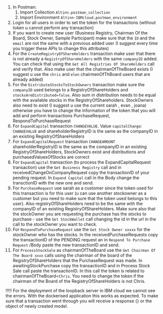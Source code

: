 1. In Postman:
    1. Import Collection `Altinn.postman_collection`
    2. Import Environment  `Altinn-IBMcloud.postman_environment`
2. Login for all users in order to set the token for the transactions (without token u cannot perform any transaction)
3. If you want to create new user (Business Registry, Chairman Of the Board, Stock Owner, Sample Participant) make sure that the `ID` and the `email` are not the same with a previous added user (I suggest every time you trigger these APIs to change this attributes)
4. For the `CreateRegistryOfShareHolders` transaction make user that there is not already a `RegistryOfShareHolders` with the same `companyID` added. You can check that using the `Get All Registries Of ShareHolders` call and verify that. Also make user that the chairmanOfTheBoard exists (I suggest u use the `chris` and `elen` chairmenOfThBoard users that are already added)
5. For the `DistributeStocksToStockOwners` transaction make sure the `companyID` used belongs to a RegistryOfShareHolders and `stocksAreDistributed=false`.  Also sum in distribution needs to be equal with the available stocks in the RegistryOfShareholders. StockOwners also need to exist (I suggest u use the current sarah , evan , joana) otherwise you have to change the information of the token that you will add and perform transactions PurchaseRequest, RespondToPurchaseRequest
6. For `ExpandCapital` transaction `CHANGEVALUE`. Value  `capitalChange`: `CHANGEVALUE` and shareholderRegistryID is the same as the companyID in an existing RegistryOfShareHolders
7. For `ExpandCapitalRequest` transaction `CHANGEAMOUNT` shareholderRegistryID is the same as the companyID in an existing RegistryOfShareHolders, StockOwners exist and distributions and purchasedValuesOfStocks are correct
8. For `ExpandCapital` transaction (to process the ExpandCapitalRequest transaction) use the `Get Business Registry` call and in receivedChangeOnCompanyRequest copy the transactionID of your pending request. In `Expand Capital` call in the Body change the transctionID with the new one and send.
9. For `PurchaseRequest` use sarah as a customer since the token used for this transaction is for this user (u can use another stockowner as a customer but you need to make sure that the token used belongs to this user). Also registryOfShareHolders need to be the same with the companyID of an existing RegistryOfShareHolders. Make sure also that the stockOwner you are requesting the purchase has the stocks to purchase - use the `Get StockWallet` call changing the id in the url in the call to the stockOwner you want to check.
10. For `RespondToPurchaseRequest` use the `Get Stock Owner xxxxx`  for the stockOwner who has the stocks. In the receivedPurchaseRequests copy the transactionID of the PENDING request an in `Respond To Purchase Request` /Body paste the new transactionID and send.
11. For `ProcessStockSale` as chairmanOfTheBoard use the `Get Chairman Of The Board xxxx` calls using the chairman of the board of the RegistryOfShareHolders that the PurchaseRequest was made. In awaitingStockPurchase copy the transactionID and in Process Stock Sale call paste the transactionID. In this call the token is related to chairmanOfTheBoard=`Chris`. You need to change the token if the chairman of the Board of the RegistryOfShareHolders is not Chris.
 
!!!!! For the deployment of the loopback server in IBM cloud we cannot see the errors. With the dockerised application this works as expected. To make sure that a transaction went through you will receive a response {} or the object of newly created model. 
